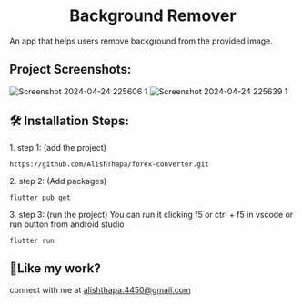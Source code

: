 <h1 align="center" id="title">Background Remover</h1>


<p id="description">An app that helps users remove background from the provided image.</p>

<h2>Project Screenshots:</h2>

![Screenshot 2024-04-24 225606 1](https://github.com/AlishThapa/forex-converter/assets/104584175/9c1fc3d5-7385-41ad-9099-2f08b88b0f39)
![Screenshot 2024-04-24 225639 1](https://github.com/AlishThapa/forex-converter/assets/104584175/561841a1-23b7-48ae-9e3e-98741419419d)

<h2>🛠️ Installation Steps:</h2>

<p>1. step 1: (add the project)</p>

```
https://github.com/AlishThapa/forex-converter.git
```

<p>2. step 2: (Add packages)</p>

```
flutter pub get
```

<p>3. step 3: (run the project) You can run it clicking f5 or ctrl + f5 in vscode or run button from android studio</p>

```
flutter run
```

<h2>💖Like my work?</h2>

connect with me at alishthapa.4450@gmail.com

